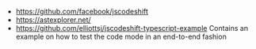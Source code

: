 - https://github.com/facebook/jscodeshift
- https://astexplorer.net/
- https://github.com/elliottsj/jscodeshift-typescript-example
  Contains an example on how to test the code mode in an end-to-end fashion
